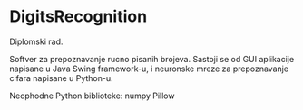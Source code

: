 # DigitsRecognition

Diplomski rad.

Softver za prepoznavanje rucno pisanih brojeva. Sastoji se od GUI aplikacije napisane u Java Swing framework-u, i neuronske mreze
za prepoznavanje cifara napisane u Python-u.

Neophodne Python biblioteke: 
numpy
Pillow
